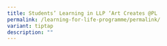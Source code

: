 ```yaml
---
title: Students’ Learning in LLP ‘Art Creates @PL
permalink: /learning-for-life-programme/permalink/
variant: tiptap
description: ""
---
```

